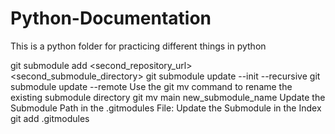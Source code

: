 # Python-Documentation
This is a python folder for practicing different things in python

git submodule add <second_repository_url> <second_submodule_directory>
git submodule update --init --recursive
git submodule update --remote
Use the git mv command to rename the existing submodule directory
git mv main new_submodule_name
Update the Submodule Path in the .gitmodules File:
Update the Submodule in the Index git add .gitmodules
